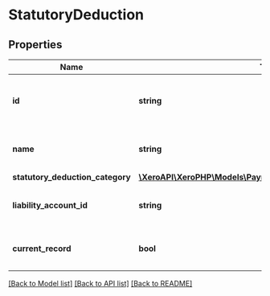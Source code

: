 # StatutoryDeduction

## Properties
Name | Type | Description | Notes
------------ | ------------- | ------------- | -------------
**id** | **string** | The Xero identifier for earnings order | [optional] 
**name** | **string** | Name of the earnings order | [optional] 
**statutory_deduction_category** | [**\XeroAPI\XeroPHP\Models\PayrollUk\StatutoryDeductionCategory**](StatutoryDeductionCategory.md) |  | [optional] 
**liability_account_id** | **string** | Xero identifier for Liability Account | [optional] 
**current_record** | **bool** | Identifier of a record is active or not. | [optional] 

[[Back to Model list]](../README.md#documentation-for-models) [[Back to API list]](../README.md#documentation-for-api-endpoints) [[Back to README]](../README.md)


